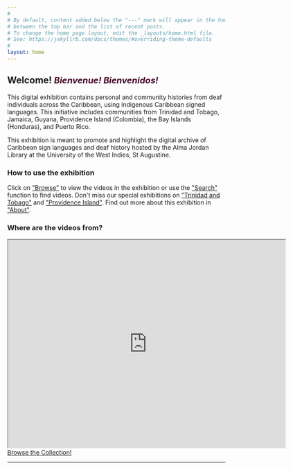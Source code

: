 ```yaml
---
#
# By default, content added below the "---" mark will appear in the home page
# between the top bar and the list of recent posts.
# To change the home page layout, edit the _layouts/home.html file.
# See: https://jekyllrb.com/docs/themes/#overriding-theme-defaults
#
layout: home
---
```


## Welcome! <span style="color:#440027;font-size:20px"><em>Bienvenue! Bienvenidos!</em></span>

This digital exhibition contains personal and community histories from deaf individuals across the Caribbean, using indigenous Caribbean signed languages. This initiative includes communities from Trinidad and Tobago, Jamaica, Guyana, Providence Island (Colombia), the Bay Islands (Honduras), and Puerto Rico. 

This exhibition is meant to promote and highlight the digital archive of Caribbean sign languages and deaf history hosted by the Alma Jordan Library at the University of the West Indies, St Augustine. 

### How to use the exhibition
Click on ["Browse"]({{site.baseurl}}/collection/) to view the videos in the exhibition or use the ["Search"]({{site.baseurl}}/search/) function to find videos. Don't miss our special exhibitions on ["Trinidad and Tobago"]({{site.baseurl}}/parallax/) and ["Providence Island"]({{site.baseurl}}/references/). Find out more about this exhibition in ["About"]({{site.baseurl}}/about/).

### Where are the videos from?
<iframe src="https://www.google.com/maps/d/u/0/embed?mid=14b_wzBCeOIY41X7UTSdZZhlIa5fxXOA&ehbc=2E312F&noprof=1" width="640" height="480"></iframe>


<div class="text-center"><a class="action-button btn" href="https://krispyali.github.io/deafcaribbeanhistories/collection/" target="_blank" role="button">Browse the Collection!</a></div>


---



